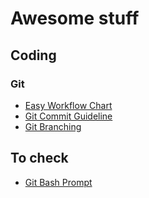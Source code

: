 # Awesome stuff

## Coding

### Git

* [Easy Workflow Chart](http://justinhileman.info/article/git-pretty/git-pretty.png)
* [Git Commit Guideline](https://udacity.github.io/git-styleguide/index.html)
* [Git Branching](https://udacity.github.io/git-styleguide/index.html)

## To check

* [Git Bash Prompt](https://github.com/magicmonty/bash-git-prompt)
